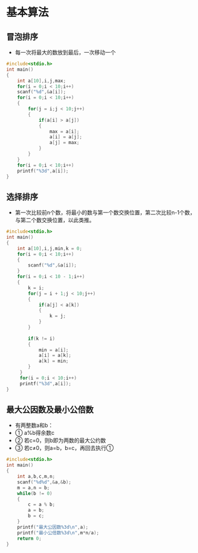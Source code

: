 # 基本算法
## 冒泡排序 
* 每一次将最大的数放到最后，一次移动一个
```c
#include<stdio.h>
int main()
{
	int a[10],i,j,max;
	for(i = 0;i < 10;i++)
	scanf("%d",&a[i]);
	for(i = 0;i < 10;i++)
	{
		for(j = i;j < 10;j++)
		{
			if(a[i] > a[j])
			{
				max = a[i];
				a[i] = a[j];
			    a[j] = max;
			}
		}
	}
	for(i = 0;i < 10;i++)
	printf("%3d",a[i]);
}
```

## 选择排序 
* 第一次比较前n个数，将最小的数与第一个数交换位置，第二次比较n-1个数，与第二个数交换位置，以此类推。
```c
#include<stdio.h>
int main()
{
	int a[10],i,j,min,k = 0;
	for(i = 0;i < 10;i++)
	{
		scanf("%d",&a[i]);
	}
	for(i = 0;i < 10 - 1;i++)
	{
		k = i;
		for(j = i + 1;j < 10;j++)
		{
			if(a[j] < a[k])
			{
				k = j;
			}
		}
		
		if(k != i)
		{
			min = a[i];
			a[i] = a[k];
			a[k] = min;
		}
	 } 
	 for(i = 0;i < 10;i++)
	 printf("%3d",a[i]);
}
```

## 最大公因数及最小公倍数
* 有两整数a和b：
* ① a%b得余数c
* ② 若c=0，则b即为两数的最大公约数
* ③ 若c≠0，则a=b，b=c，再回去执行①
```c
#include<stdio.h>
int main()
{
	int a,b,c,m,n;
	scanf("%d%d",&a,&b);
	m = a,n = b;
	while(b != 0)
	{
		c = a % b;
		a = b;
		b = c;
	}
	printf("最大公因数%3d\n",a);
	printf("最小公倍数%3d\n",m*n/a);
	return 0; 
}
```
